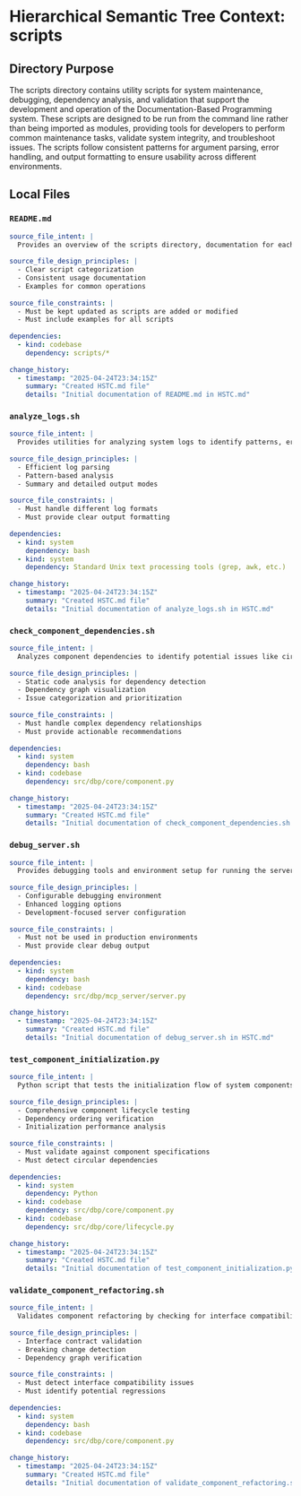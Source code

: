 # Hierarchical Semantic Tree Context: scripts

## Directory Purpose
The scripts directory contains utility scripts for system maintenance, debugging, dependency analysis, and validation that support the development and operation of the Documentation-Based Programming system. These scripts are designed to be run from the command line rather than being imported as modules, providing tools for developers to perform common maintenance tasks, validate system integrity, and troubleshoot issues. The scripts follow consistent patterns for argument parsing, error handling, and output formatting to ensure usability across different environments.

## Local Files

### `README.md`
```yaml
source_file_intent: |
  Provides an overview of the scripts directory, documentation for each script, and usage guidelines.
  
source_file_design_principles: |
  - Clear script categorization
  - Consistent usage documentation
  - Examples for common operations
  
source_file_constraints: |
  - Must be kept updated as scripts are added or modified
  - Must include examples for all scripts
  
dependencies:
  - kind: codebase
    dependency: scripts/*
  
change_history:
  - timestamp: "2025-04-24T23:34:15Z"
    summary: "Created HSTC.md file"
    details: "Initial documentation of README.md in HSTC.md"
```

### `analyze_logs.sh`
```yaml
source_file_intent: |
  Provides utilities for analyzing system logs to identify patterns, errors, and performance issues.
  
source_file_design_principles: |
  - Efficient log parsing
  - Pattern-based analysis
  - Summary and detailed output modes
  
source_file_constraints: |
  - Must handle different log formats
  - Must provide clear output formatting
  
dependencies:
  - kind: system
    dependency: bash
  - kind: system
    dependency: Standard Unix text processing tools (grep, awk, etc.)
  
change_history:
  - timestamp: "2025-04-24T23:34:15Z"
    summary: "Created HSTC.md file"
    details: "Initial documentation of analyze_logs.sh in HSTC.md"
```

### `check_component_dependencies.sh`
```yaml
source_file_intent: |
  Analyzes component dependencies to identify potential issues like circular dependencies or missing dependencies.
  
source_file_design_principles: |
  - Static code analysis for dependency detection
  - Dependency graph visualization
  - Issue categorization and prioritization
  
source_file_constraints: |
  - Must handle complex dependency relationships
  - Must provide actionable recommendations
  
dependencies:
  - kind: system
    dependency: bash
  - kind: codebase
    dependency: src/dbp/core/component.py
  
change_history:
  - timestamp: "2025-04-24T23:34:15Z"
    summary: "Created HSTC.md file"
    details: "Initial documentation of check_component_dependencies.sh in HSTC.md"
```

### `debug_server.sh`
```yaml
source_file_intent: |
  Provides debugging tools and environment setup for running the server components with enhanced logging and inspection capabilities.
  
source_file_design_principles: |
  - Configurable debugging environment
  - Enhanced logging options
  - Development-focused server configuration
  
source_file_constraints: |
  - Must not be used in production environments
  - Must provide clear debug output
  
dependencies:
  - kind: system
    dependency: bash
  - kind: codebase
    dependency: src/dbp/mcp_server/server.py
  
change_history:
  - timestamp: "2025-04-24T23:34:15Z"
    summary: "Created HSTC.md file"
    details: "Initial documentation of debug_server.sh in HSTC.md"
```

### `test_component_initialization.py`
```yaml
source_file_intent: |
  Python script that tests the initialization flow of system components to verify correct startup and dependency resolution.
  
source_file_design_principles: |
  - Comprehensive component lifecycle testing
  - Dependency ordering verification
  - Initialization performance analysis
  
source_file_constraints: |
  - Must validate against component specifications
  - Must detect circular dependencies
  
dependencies:
  - kind: system
    dependency: Python
  - kind: codebase
    dependency: src/dbp/core/component.py
  - kind: codebase
    dependency: src/dbp/core/lifecycle.py
  
change_history:
  - timestamp: "2025-04-24T23:34:15Z"
    summary: "Created HSTC.md file"
    details: "Initial documentation of test_component_initialization.py in HSTC.md"
```

### `validate_component_refactoring.sh`
```yaml
source_file_intent: |
  Validates component refactoring by checking for interface compatibility, dependency correctness, and potential regressions.
  
source_file_design_principles: |
  - Interface contract validation
  - Breaking change detection
  - Dependency graph verification
  
source_file_constraints: |
  - Must detect interface compatibility issues
  - Must identify potential regressions
  
dependencies:
  - kind: system
    dependency: bash
  - kind: codebase
    dependency: src/dbp/core/component.py
  
change_history:
  - timestamp: "2025-04-24T23:34:15Z"
    summary: "Created HSTC.md file"
    details: "Initial documentation of validate_component_refactoring.sh in HSTC.md"
